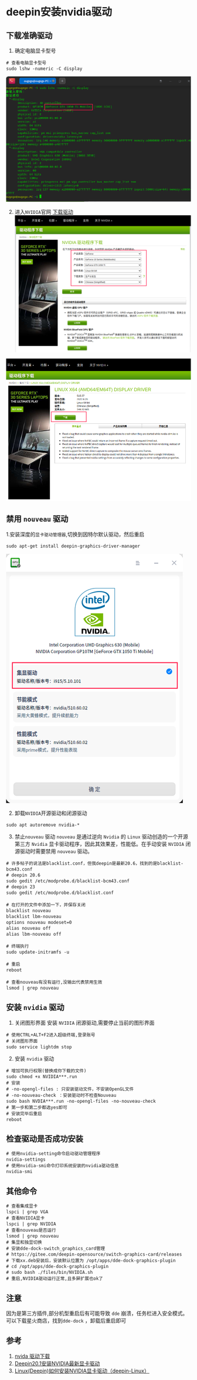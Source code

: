 # deepin安装nvidia驱动

## 下载准确驱动
1. 确定电脑显卡型号
```shell
# 查看电脑显卡型号
sudo lshw -numeric -C display
```
![查看电脑显卡型号](/Images/Deepin/Deepin安装nvidia驱动/step_1.png '查看电脑显卡型号')

2. 进入`NVIDIA`官网 [下载驱动](https://www.nvidia.cn/Download/index.aspx?lang=cn)
![搜索驱动](/Images/Deepin/Deepin安装nvidia驱动/step_2.png '搜索驱动')

![下载驱动](/Images/Deepin/Deepin安装nvidia驱动/step_3.png '下载驱动')

## 禁用 `nouveau` 驱动
1.安装深度的`显卡驱动管理器`,切换到因特尔默认驱动，然后重启
```shell
sudo apt-get install deepin-graphics-driver-manager
```
![显卡驱动管理](/Images/Deepin/Deepin安装nvidia驱动/step_4.png '显卡驱动管理')

2. 卸载`NVIDIA`开源驱动和闭源驱动
```shell
sudo apt autoremove nvidia-*
```

3. 禁止`nouveau` 驱动
`nouveau` 是通过逆向 `Nvidia` 的 `Linux` 驱动创造的一个开源第三方 `Nvidia` 显卡驱动程序，因此其效果差，性能低。在手动安装 `NVIDIA` 闭源驱动时需要禁用 `nouveau` 驱动。
```shell
# 许多帖子的说法是blacklist.conf，但我deepin是最新20.6，找到的是blacklist-bcm43.conf
# deepin 20.6
sudo gedit /etc/modprobe.d/blacklist-bcm43.conf
# deepin 23
sudo gedit /etc/modprobe.d/blacklist.conf

# 在打开的文件中添加一下，并保存关闭
blacklist nouveau
blacklist lbm-nouveau
options nouveau modeset=0
alias nouveau off
alias lbm-nouveau off

# 终端执行
sudo update-initramfs -u

# 重启
reboot

# 查看nouveau有没有运行,没输出代表禁用生效
lsmod | grep nouveau
```

## 安装 `nvidia` 驱动

1. 关闭图形界面
安装 `NVIDIA` 闭源驱动,需要停止当前的图形界面
```shell
# 使用CTRL+ALT+F2进入超级终端,登录账号
# 关闭图形界面
sudo service lightdm stop
```

2. 安装 `nvidia` 驱动
```shell
# 增加可执行权限(替换成你下载的文件)
sudo chmod +x NVIDIA***.run
# 安装
# -no-opengl-files : 只安装驱动文件，不安装OpenGL文件
# -no-nouveau-check ：安装驱动时不检查Nouveau
sudo bash NVDIA***.run -no-opengl-files -no-nouveau-check
# 第一步和第二步都选yes即可
# 安装完毕后重启
reboot
```

## 检查驱动是否成功安装
```shell
# 使用nvidia-setting命令启动驱动管理程序
nvidia-settings
# 使用nvidia-smi命令打印系统安装的nvidia驱动信息
nvidia-smi
```

## 其他命令
```shell
# 查看集成显卡
lspci | grep VGA
# 查看NVIDIA显卡
lspci | grep NVIDIA
# 查看nouveau是否运行
lsmod | grep nouveau
# 集显和独显切换
# 安装dde-dock-switch_graphics_card管理
# https://gitee.com/deepin-opensource/switch-graphics-card/releases
# 下载xx.deb安装后，安装默认位置为 /opt/apps/dde-dock-graphics-plugin
# cd /opt/apps/dde-dock-graphics-plugin
# sudo bash ./files/bin/NVIDIA.sh
# 重启,NVIDIA驱动运行正常,且多屏扩展也ok了
```

## 注意
因为是第三方插件,部分机型重启后有可能导致 `dde` 崩溃，任务栏进入安全模式。可以下载星火商店，找到`dde-dock` ，卸载后重启即可

## 参考
1. [nvida 驱动下载](https://www.nvidia.cn/geforce/drivers/)
1. [Deepin20.1安装NVIDIA最新显卡驱动](https://bbs.deepin.org/post/213544)
1. [Linux(Deepin)如何安装NVIDIA显卡驱动（deepin-Linux）](https://www.likecs.com/show-187504.html)
